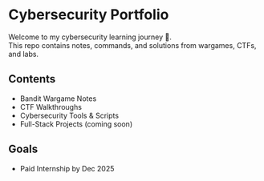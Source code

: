 # Cybersecurity Portfolio

Welcome to my cybersecurity learning journey 🚀.  
This repo contains notes, commands, and solutions from wargames, CTFs, and labs.  

## Contents
- Bandit Wargame Notes
- CTF Walkthroughs
- Cybersecurity Tools & Scripts
- Full-Stack Projects (coming soon)

## Goals
- Paid Internship by Dec 2025

